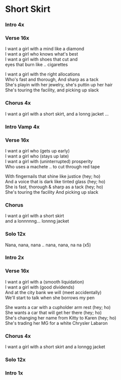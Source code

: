 # Short Skirt


### Intro  4x

### Verse  16x
I want a girl with a mind like a diamond  
I want a girl who knows what's best  
I want a girl with shoes that cut and  
eyes that burn like .. cigarettes  

I want a girl with the right allocations  
Who's fast and thorough, And sharp as a tack  
She's playin with her jewelry, she's puttin up her hair  
She's touring the facility, and picking up slack  

### Chorus  4x
I want a girl with a short skirt, and a lonng jacket
...  

### Intro Vamp  4x

### Verse  16x
I want a girl who (gets up early)  
I want a girl who (stays up late)  
I want a girl with (uninterrupted) prosperity  
Who uses a machete .. to cut through red tape  

With fingernails that shine like justice (hey; ho)  
And a voice that is dark like tinted glass (hey; ho)  
She is fast, thorough & sharp as a tack (hey; ho)  
She's touring the facility And picking up slack  

### Chorus  
I want a girl with a short skirt  
and a lonnnnng... lonnng jacket  

### Solo  12x
Nana, nana, nana .. nana, nana, na na (x5)

### Intro  2x

### Verse  16x
I want a girl with a (smooth liquidation)  
I want a girl with (good dividends)  
And at the city bank we will (meet accidentally)  
We'll start to talk when she borrows my pen  

She wants a car with a cupholder arm rest (hey; ho)  
She wants a car that will get her there (hey; ho)  
She's changing her name from Kitty to Karen (hey; ho)  
She's trading her MG for a white Chrysler Labaron

### Chorus  4x
I want a girl with a short skirt and a lonngg jacket  

### Solo  12x

### Intro  1x